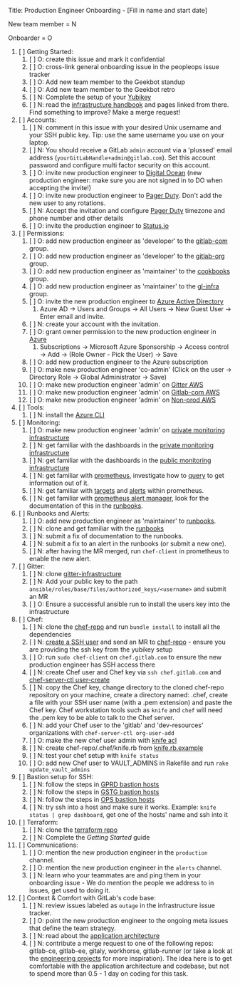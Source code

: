 Title: Production Engineer Onboarding  - [Fill in name and start date]

New team member = N

Onboarder = O

1. [ ] Getting Started:
    1. [ ] O: create this issue and mark it confidential
    1. [ ] O: cross-link general onboarding issue in the peopleops issue tracker
    1. [ ] O: Add new team member to the Geekbot standup
    1. [ ] O: Add new team member to the Geekbot retro
    1. [ ] N: Complete the setup of your [Yubikey](https://gitlab.com/gitlab-com/runbooks/blob/master/howto/yubikey.md)
    1. [ ] N: read the [infrastructure handbook](https://about.gitlab.com/handbook/engineering/infrastructure/) and pages linked from there. Find something to improve? Make a merge request!
1. [ ] Accounts:
    1. [ ] N: comment in this issue with your desired Unix username and your SSH public key. Tip: use the same username you use on your laptop.
    1. [ ] N: You should receive a GitLab `admin` account via a 'plussed' email address (`yourGitLabHandle+admin@gitlab.com`). Set this account password and configure multi factor security on this account.
    1. [ ] O: invite new production engineer to [Digital Ocean](https://cloud.digitalocean.com/settings/team) (new production engineer: make sure you are not signed in to DO when accepting the invite!)
    1. [ ] O: invite new production engineer to [Pager Duty](https://gitlab.pagerduty.com/users). Don't add the new user to any rotations.
    1. [ ] N: Accept the invitation and configure [Pager Duty](https://gitlab.pagerduty.com/) timezone and phone number and other details
    1. [ ] O: invite the production engineer to [Status.io](https://app.status.io/dashboard/5b36dc6502d06804c08349f7/team)
1. [ ] Permissions:
    1. [ ] O: add new production engineer as 'developer' to the [gitlab-com](https://gitlab.com/groups/gitlab-com/group_members) group.
    1. [ ] O: add new production engineer as 'developer' to the [gitlab-org](https://gitlab.com/groups/gitlab-org/group_members) group.
    1. [ ] O: add new production engineer as 'maintainer' to the [cookbooks](https://gitlab.com/groups/gitlab-cookbooks/group_members) group.
    1. [ ] O: add new production engineer as 'maintainer' to the [gl-infra](https://gitlab.com/groups/gl-infra/group_members) group.
    1. [ ] O: invite the new production engineer to [Azure Active Directory](https://portal.azure.com/?reAuth=true#blade/Microsoft_AAD_IAM/ActiveDirectoryMenuBlade/Overview)
        1. Azure AD -> Users and Groups -> All Users -> New Guest User -> Enter email and invite.
    1. [ ] N: create your account with the invitation.
    1. [ ] O: grant owner permission to the new production engineer in [Azure](https://portal.azure.com/#blade/Microsoft_Azure_Billing/SubscriptionsBlade)
        1. Subscriptions -> Microsoft Azure Sponsorship -> Access control -> Add -> (Role Owner - Pick the User) -> Save
    1. [ ] O: add new production engineer to the Azure subscription
    1. [ ] O: make new production engineer 'co-admin' (Click on the user -> Directory Role -> Global Administrator -> Save)
    1. [ ] O: make new production engineer 'admin' on [Gitter AWS](https://troupe.signin.aws.amazon.com/console)
    1. [ ] O: make new production engineer 'admin' on [Gitlab-com AWS](https://gitlab-com.signin.aws.amazon.com/console)
    1. [ ] O: make new production engineer 'admin' on [Non-prod AWS](https://474521830347.signin.aws.amazon.com/console)
1. [ ] Tools:
    1. [ ] N: install the [Azure CLI](https://docs.microsoft.com/en-us/cli/azure/install-azure-cli)
1. [ ] Monitoring:
    1. [ ] O: make new production engineer 'admin' on [private monitoring infrastructure](https://dashboards.gitlab.net/)
    1. [ ] N: get familiar with the dashboards in the [private monitoring infrastructure](https://dashboards.gitlab.net/)
    1. [ ] N: get familiar with the dashboards in the [public monitoring infrastructure](https://dashboards.gitlab.com/)
    1. [ ] N: get familiar with [prometheus](https://prometheus.gitlab.com/graph), investigate how to [query](https://prometheus.io/docs/querying/basics/) to get information out of it.
    1. [ ] N: get familiar with [targets](https://prometheus.gitlab.com/targets) and [alerts](https://prometheus.gitlab.com/alerts) within prometheus.
    1. [ ] N: get familiar with [prometheus alert manager](https://alerts.gitlab.com), look for the documentation of this in the [runbooks](https://gitlab.com/gitlab-com/runbooks).
1. [ ] Runbooks and Alerts:
    1. [ ] O: add new production engineer as 'maintainer' to [runbooks](https://gitlab.com/gitlab-com/runbooks/project_members).
    1. [ ] N: clone and get familiar with the [runbooks](https://gitlab.com/gitlab-com/runbooks)
    1. [ ] N: submit a fix of documentation to the runbooks.
    1. [ ] N: submit a fix to an alert in the runbooks (or submit a new one).
    1. [ ] N: after having the MR merged, run `chef-client` in prometheus to enable the new alert.
1. [ ] Gitter:
    1. [ ] N: clone [gitter-infrastructure](https://gitlab.com/gitlab-com/gl-infra/gitter-infrastructure)
    1. [ ] N: Add your public key to the path `ansible/roles/base/files/authorized_keys/<username>` and submit an MR
    1. [ ] O: Ensure a successful ansible run to install the users key into the infrastructure
1. [ ] Chef:
    1. [ ] N: clone the [chef-repo](https://ops.gitlab.net/gitlab-cookbooks/chef-repo) and run `bundle install` to install all the dependencies
    1. [ ] N: [create a SSH user](https://ops.gitlab.net/gitlab-cookbooks/chef-repo/blob/master/README.md#add-a-new-system-admin) and send an MR to [chef-repo](https://ops.gitlab.net/gitlab-cookbooks/chef-repo) - ensure you are providing the ssh key from the yubikey setup
    1. [ ] O: run `sudo chef-client` on `chef.gitlab.com` to ensure the new production engineer has SSH access there
    1. [ ] N: create Chef user and Chef key via `ssh chef.gitlab.com` and [chef-server-ctl user-create](https://ops.gitlab.net/gitlab-cookbooks/chef-repo/blob/master/doc/set-up-chef-server.md#creating-users)
    1. [ ] N: copy the Chef key, change directory to the cloned chef-repo repository on your machine, create a directory named: .chef, create a file with your SSH user name (with a .pem extension) and paste the Chef key. Chef workstation tools such as `knife` and `chef` will need the .pem key to be able to talk to the Chef server.
    1. [ ] N: add your Chef user to the 'gitlab' and 'dev-resources' organizations with `chef-server-ctl org-user-add`
    1. [ ] O: make the new chef user admin with [knife acl](https://ops.gitlab.net/gitlab-cookbooks/chef-repo/blob/master/doc/set-up-chef-server.md#add-users-to-the-admins-group-of-the-gitlab-organization)
    1. [ ] N: create chef-repo/.chef/knife.rb from [knife.rb.example](https://ops.gitlab.net/gitlab-cookbooks/chef-repo/blob/master/knife.rb.example)
    1. [ ] N: test your chef setup with `knife status`
    1. [ ] O: add new Chef user to VAULT_ADMINS in Rakefile and run `rake update_vault_admins`
1. [ ] Bastion setup for SSH:
    1. [ ] N: follow the steps in [GPRD bastion hosts](https://gitlab.com/gitlab-com/runbooks/blob/master/howto/gprd-bastions.md)
    1. [ ] N: follow the steps in [GSTG bastion hosts](https://gitlab.com/gitlab-com/runbooks/blob/master/howto/gstg-bastions.md)
    1. [ ] N: follow the steps in [OPS bastion hosts](https://gitlab.com/gitlab-com/runbooks/blob/master/howto/ops-bastions.md)
    1. [ ] N: try ssh into a host and make sure it works. Example: `knife status | grep dashboard`, get one of the hosts' name and ssh into it
1. [ ] Terraform:
    1. [ ] N: clone the [terraform repo](https://gitlab.com/gitlab-com/gitlab-com-infrastructure)
    1. [ ] N: Complete the _Getting Started_ guide
1. [ ] Communications:
    1. [ ] O: mention the new production engineer in the `production` channel.
    1. [ ] O: mention the new production engineer in the `alerts` channel.
    1. [ ] N: learn who your teammates are and ping them in your onboarding issue - We do mention the people we address to in issues, get used to doing it.
1. [ ] Context & Comfort with GitLab's code base:
    1. [ ] N: review issues labeled as `outage` in the infrastructure issue tracker.
    1. [ ] O: point the new production engineer to the ongoing meta issues that define the team strategy.
    1. [ ] N: read about the [application architecture](https://docs.gitlab.com/ce/development/architecture.html)
    1. [ ] N: contribute a merge request to one of the following repos: gitlab-ce, gitlab-ee, gitaly, workhorse, gitlab-runner (or take a look at the [engineering projects](https://about.gitlab.com/handbook/engineering/projects) for more inspiration). The idea here is to get comfortable with the application architecture and codebase, but not to spend more than 0.5 - 1 day on coding for this task.
